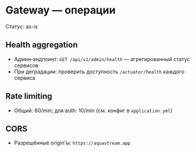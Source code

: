 # Gateway — операции

Статус: as-is

## Health aggregation
- Админ‑эндпоинт: `GET /api/v1/admin/health` — агрегированный статус сервисов
- При деградации: проверить доступность `/actuator/health` каждого сервиса

## Rate limiting
- Общий: 60/min; для auth: 10/min (см. конфиг в `application.yml`)

## CORS
- Разрешённые origin'ы: `https://aquastream.app`
